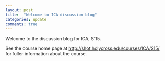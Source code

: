 ```yaml
---
layout: post
title:  "Welcome to ICA discussion blog"
categories: update
comments: true
---
```


Welcome to the discussion blog for ICA, S'15.

See the course home page at <http://shot.holycross.edu/courses/ICA/S15/> for fuller information about the course.

